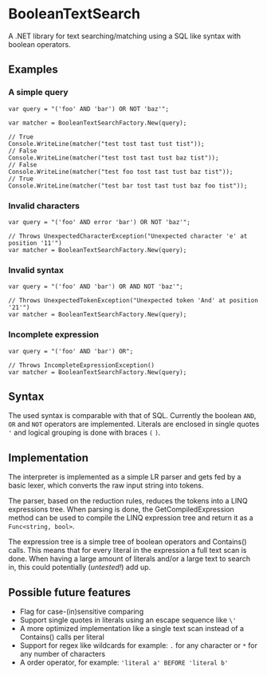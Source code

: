 BooleanTextSearch
=================

A .NET library for text searching/matching using a SQL like syntax with boolean operators.


Examples
--------

### A simple query

	var query = "('foo' AND 'bar') OR NOT 'baz'";

    var matcher = BooleanTextSearchFactory.New(query);

    // True
    Console.WriteLine(matcher("test tost tast tust tist"));
    // False
    Console.WriteLine(matcher("test tost tast tust baz tist"));
    // False
    Console.WriteLine(matcher("test foo tost tast tust baz tist"));
    // True
    Console.WriteLine(matcher("test bar tost tast tust baz foo tist"));

### Invalid characters

	var query = "('foo' AND error 'bar') OR NOT 'baz'";

    // Throws UnexpectedCharacterException("Unexpected character 'e' at position '11'")
    var matcher = BooleanTextSearchFactory.New(query); 

### Invalid syntax

	var query = "('foo' AND 'bar') OR AND NOT 'baz'";

    // Throws UnexpectedTokenException("Unexpected token 'And' at position '21'")
    var matcher = BooleanTextSearchFactory.New(query);

### Incomplete expression

	var query = "('foo' AND 'bar') OR";

    // Throws IncompleteExpressionException()
    var matcher = BooleanTextSearchFactory.New(query);


Syntax
------

The used syntax is comparable with that of SQL. Currently the boolean `AND`, `OR` and `NOT` operators are implemented. Literals are enclosed in single quotes `'` and logical grouping is done with braces `(` `)`.


Implementation
--------------

The interpreter is implemented as a simple LR parser and gets fed by a basic lexer, which converts the raw input string into tokens.

The parser, based on the reduction rules, reduces the tokens into a LINQ expressions tree. When parsing is done, the GetCompiledExpression method can be used to compile the LINQ expression tree and return it as a `Func<string, bool>`.

The expression tree is a simple tree of boolean operators and Contains() calls. This means that for every literal in the expression a full text scan is done. When having a large amount of literals and/or a large text to search in, this could potentially (_untested!_) add up.


Possible future features
------------------------

* Flag for case-(in)sensitive comparing
* Support single quotes in literals using an escape sequence like `\'`
* A more optimized implementation like a single text scan instead of a Contains() calls per literal 
* Support for regex like wildcards for example: `.` for any character or `*` for any number of characters
* A order operator, for example: `'literal a' BEFORE 'literal b'`
